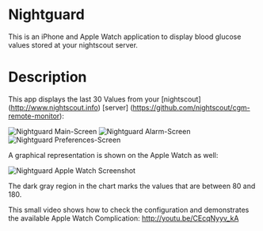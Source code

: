 # Nightguard
This is an iPhone and Apple Watch application to display blood glucose values stored at your nightscout server.

# Description
This app displays the last 30 Values from your [nightscout] (http://www.nightscout.info) [server] (https://github.com/nightscout/cgm-remote-monitor):

![Nightguard Main-Screen](https://github.com/nightscout/nightguard/blob/master/images/screen1.jpg)
![Nightguard Alarm-Screen](https://github.com/nightscout/nightguard/blob/master/images/screen2.jpg)
![Nightguard Preferences-Screen](https://github.com/nightscout/nightguard/blob/master/images/screen3.jpg)

A graphical representation is shown on the Apple Watch as well:

![Nightguard Apple Watch Screenshot](https://github.com/nightscout/nightguard/blob/master/images/watch-screen.jpg)

The dark gray region in the chart marks the values that are between 80 and 180.

This small video shows how to check the configuration and demonstrates the available Apple Watch Complication:
http://youtu.be/CEcqNyyv_kA
